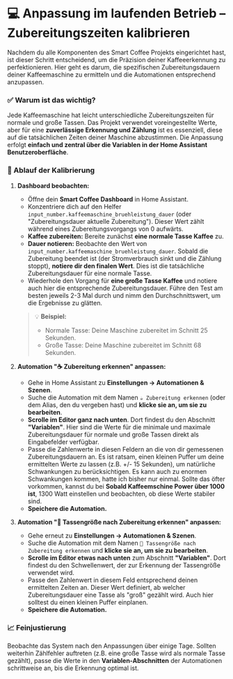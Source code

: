 # 💻 Anpassung im laufenden Betrieb – Zubereitungszeiten kalibrieren

Nachdem du alle Komponenten des Smart Coffee Projekts eingerichtet hast, ist dieser Schritt entscheidend, um die Präzision deiner Kaffeeerkennung zu perfektionieren. Hier geht es darum, die spezifischen Zubereitungsdauern deiner Kaffeemaschine zu ermitteln und die Automationen entsprechend anzupassen.

### ✅ Warum ist das wichtig?

Jede Kaffeemaschine hat leicht unterschiedliche Zubereitungszeiten für normale und große Tassen. Das Projekt verwendet voreingestellte Werte, aber für eine **zuverlässige Erkennung und Zählung** ist es essenziell, diese auf die tatsächlichen Zeiten deiner Maschine abzustimmen. Die Anpassung erfolgt **einfach und zentral über die Variablen in der Home Assistant Benutzeroberfläche**.

### 📝 Ablauf der Kalibrierung

1. **Dashboard beobachten:**
   * Öffne dein **Smart Coffee Dashboard** in Home Assistant.
   * Konzentriere dich auf den Helfer `input_number.kaffeemaschine_bruehleistung_dauer` (oder "Zubereitungsdauer aktuelle Zubereitung"). Dieser Wert zählt während eines Zubereitungsvorgangs von 0 aufwärts.
   * **Kaffee zubereiten:** Bereite zunächst **eine normale Tasse Kaffee** zu.
   * **Dauer notieren:** Beobachte den Wert von `input_number.kaffeemaschine_bruehleistung_dauer`. Sobald die Zubereitung beendet ist (der Stromverbrauch sinkt und die Zählung stoppt), **notiere dir den finalen Wert**. Dies ist die tatsächliche Zubereitungsdauer für eine normale Tasse.
   * Wiederhole den Vorgang für **eine große Tasse Kaffee** und notiere auch hier die entsprechende Zubereitungsdauer. Führe den Test am besten jeweils 2-3 Mal durch und nimm den Durchschnittswert, um die Ergebnisse zu glätten.

   > 💡 **Beispiel:**
   > * Normale Tasse: Deine Maschine zubereitet im Schnitt 25 Sekunden.
   > * Große Tasse: Deine Maschine zubereitet im Schnitt 68 Sekunden.
2. **Automation "☕️ Zubereitung erkennen" anpassen:**
   * Gehe in Home Assistant zu **Einstellungen → Automationen & Szenen**.
   * Suche die Automation mit dem Namen `☕️ Zubereitung erkennen` (oder dem Alias, den du vergeben hast) und **klicke sie an, um sie zu bearbeiten**.
   * **Scrolle im Editor ganz nach unten**. Dort findest du den Abschnitt **"Variablen"**. Hier sind die Werte für die minimale und maximale Zubereitungsdauer für normale und große Tassen direkt als Eingabefelder verfügbar.
   * Passe die Zahlenwerte in diesen Feldern an die von dir gemessenen Zubereitungsdauern an. Es ist ratsam, einen kleinen Puffer um deine ermittelten Werte zu lassen (z.B. +/- 15 Sekunden), um natürliche Schwankungen zu berücksichtigen. Es kann auch zu enormen Schwankungen kommen, hatte ich bisher nur einmal. Sollte das öfter vorkommen, kannst du bei **Sobald Kaffeemschine Power über 1000 ist**, 1300 Watt einstellen und beobachten, ob diese Werte stabiler sind.
   * **Speichere die Automation.**
3. **Automation "🍵 Tassengröße nach Zubereitung erkennen" anpassen:**
   * Gehe erneut zu **Einstellungen → Automationen & Szenen**.
   * Suche die Automation mit dem Namen `🍵 Tassengröße nach Zubereitung erkennen` und **klicke sie an, um sie zu bearbeiten**.
   * **Scrolle im Editor etwas nach unten** zum Abschnitt **"Variablen"**. Dort findest du den Schwellenwert, der zur Erkennung der Tassengröße verwendet wird.
   * Passe den Zahlenwert in diesem Feld entsprechend deinen ermittelten Zeiten an. Dieser Wert definiert, ab welcher Zubereitungsdauer eine Tasse als "groß" gezählt wird. Auch hier solltest du einen kleinen Puffer einplanen.
   * **Speichere die Automation.**

### 📈 Feinjustierung

Beobachte das System nach den Anpassungen über einige Tage. Sollten weiterhin Zählfehler auftreten (z.B. eine große Tasse wird als normale Tasse gezählt), passe die Werte in den **Variablen-Abschnitten** der Automationen schrittweise an, bis die Erkennung optimal ist.
